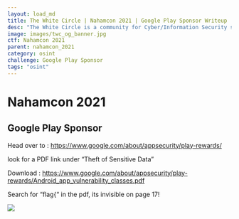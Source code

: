 ```yaml
---
layout: load_md
title: The White Circle | Nahamcon 2021 | Google Play Sponsor Writeup
desc: "The White Circle is a community for Cyber/Information Security students, enthusiasts and professionals. You can discuss anything related to Security, share your knowledge with others, get help when you need it and proceed further in your journey with amazing people from all over the world."
image: images/twc_og_banner.jpg
ctf: Nahamcon 2021
parent: nahamcon_2021
category: osint
challenge: Google Play Sponsor
tags: "osint"
---
```


<h1 class="heading card-title white-text">Nahamcon 2021</h1>

## Google Play Sponsor

Head over to : https://www.google.com/about/appsecurity/play-rewards/

look for a PDF link under “Theft of Sensitive Data”

Download : https://www.google.com/about/appsecurity/play-rewards/Android_app_vulnerability_classes.pdf

Search for “flag{“ in the pdf, its invisible on page 17!

![](https://i.imgur.com/rrDqLk2.png)
